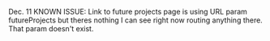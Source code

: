 Dec. 11
KNOWN ISSUE:  Link to future projects page is using URL param futureProjects but theres nothing I can see right now routing anything there. That param doesn't exist.